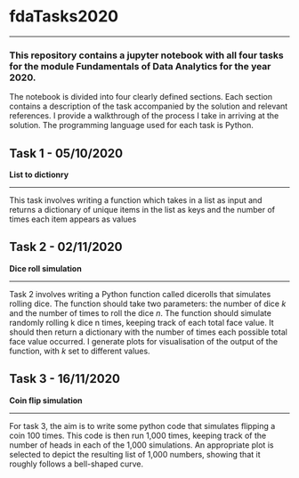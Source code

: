 # fdaTasks2020
***
### This repository contains a jupyter notebook with all four tasks for the module Fundamentals of Data Analytics for the year 2020. 
The notebook is divided into four clearly defined sections. Each section contains a description of the task accompanied by the solution and relevant references. I provide a walkthrough of the process I take in arriving at the solution. The programming language used for each task is Python. 


## Task 1 - 05/10/2020
**List to dictionry**
***
This task involves writing a function which takes in a list as input and returns a dictionary of unique items in the list as keys and the number of times each item appears as values

## Task 2 - 02/11/2020
**Dice roll simulation**
***
Task 2 involves writing a Python function called dicerolls that simulates rolling dice. The function should take two parameters: the number of dice *k* and the number of times to roll the dice *n*. The function should simulate randomly rolling k dice n times, keeping track of each total face value. It should then return a dictionary with the number of times each possible total face value occurred. I generate plots for visualisation of the output of the function, with *k* set to different values.

## Task 3 - 16/11/2020
**Coin flip simulation**
***
For task 3, the aim is to write some python code that simulates flipping a coin 100 times. This code is then run 1,000 times, keeping track of the number of heads in each of the 1,000 simulations. An appropriate plot is selected to depict the resulting list of 1,000 numbers, showing that it roughly follows a bell-shaped curve.
